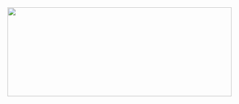 <img src="https://c.tenor.com/h2W9_Yjqc3gAAAAC/the-wind-rises-studio-ghibli.gif" style="width:100%;height:200px;object-fit:fill;"/>
